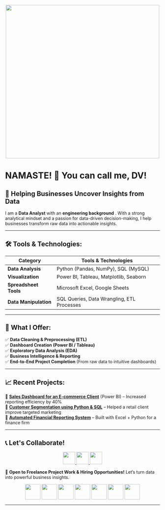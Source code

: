 

<p align="center">
  <img src="https://media.giphy.com/media/qgQUggAC3Pfv687qPC/giphy.gif" width="500"/>
</p>

# NAMASTE! 🙏 You can call me, DV!

## 🚀 Helping Businesses Uncover Insights from Data

I am a  **Data Analyst** with an **engineering background** . With a strong analytical mindset and a passion for data-driven decision-making, I help businesses transform raw data into actionable insights.

---

## 🛠️ Tools & Technologies:

| Category              | Tools & Technologies                       |
| --------------------- | ------------------------------------------ |
| **Data Analysis**     | Python (Pandas, NumPy), SQL (MySQL)        |
| **Visualization**     | Power BI, Tableau, Matplotlib, Seaborn     |
| **Spreadsheet Tools** | Microsoft Excel, Google Sheets             |
| **Data Manipulation** | SQL Queries, Data Wrangling, ETL Processes |

---

## 📌 What I Offer:

✅ **Data Cleaning & Preprocessing (ETL)**  
✅ **Dashboard Creation (Power BI / Tableau)**  
✅ **Exploratory Data Analysis (EDA)**  
✅ **Business Intelligence & Reporting**  
✅ **End-to-End Project Completion** (From raw data to intuitive dashboards)  

---

## 📈 Recent Projects:

🔹 **[Sales Dashboard for an E-commerce Client](your-link-here)** (Power BI) – Increased reporting efficiency by 40%  
🔹 **[Customer Segmentation using Python & SQL](your-link-here)** – Helped a retail client improve targeted marketing  
🔹 **[Automated Financial Reporting System](your-link-here)** – Built with Excel + Python for a finance firm  

---

## 📞 Let's Collaborate!

<p align="center">
  <a href="mailto:deepanshuvaid15@gmail.com">
    <img src="https://img.icons8.com/ios-filled/50/000000/email.png" height="40"/>
  </a>
  <a href="https://linkedin.com/in/naveen-s-68a0571b4" target="_blank">
    <img src="https://img.icons8.com/ios-filled/50/0077b5/linkedin.png" height="40"/>
  </a>
  <a href="your-portfolio-link" target="_blank">
    <img src="https://img.icons8.com/ios-filled/50/000000/domain.png" height="40"/>
  </a>
</p>

🚀 **Open to Freelance Project Work & Hiring Opportunities!** Let’s turn data into powerful business insights.  

<p align="center">
  <img src="https://img.icons8.com/color/48/000000/microsoft-excel-2019.png" height="50"/>
  <img src="https://img.icons8.com/color/48/000000/mysql.png" height="50"/>
  <img src="https://img.icons8.com/color/48/000000/power-bi.png" height="50"/>
  <img src="https://img.icons8.com/color/48/000000/tableau-software.png" height="50"/>
  <img src="https://pandas.pydata.org/static/img/pandas_mark.svg" height="50"/>
  <img src="https://matplotlib.org/_static/logo2_compressed.svg" height="50"/>
  <img src="https://cdn.jsdelivr.net/gh/devicons/devicon/icons/python/python-original.svg" height="50"/>
</p>

---
